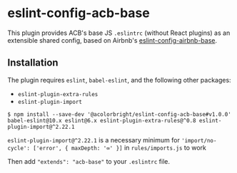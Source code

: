 # eslint-config-acb-base

This plugin provides ACB's base JS `.eslintrc` (without React plugins) as an extensible shared config, based on Airbnb's
[eslint-config-airbnb-base](https://github.com/airbnb/javascript/tree/master/packages/eslint-config-airbnb-base).

## Installation

The plugin requires `eslint`, `babel-eslint`, and the following other packages:

- `eslint-plugin-extra-rules`
- `eslint-plugin-import`

```shell
$ npm install --save-dev '@acolorbright/eslint-config-acb-base#v1.0.0' babel-eslint@10.x eslint@6.x eslint-plugin-extra-rules@^0.8 eslint-plugin-import@^2.22.1
```

`eslint-plugin-import@^2.22.1` is a necessary minimum for `'import/no-cycle': ['error', { maxDepth: '∞' }]` in `rules/imports.js` to work

Then add `"extends": "acb-base"` to your `.eslintrc` file.
